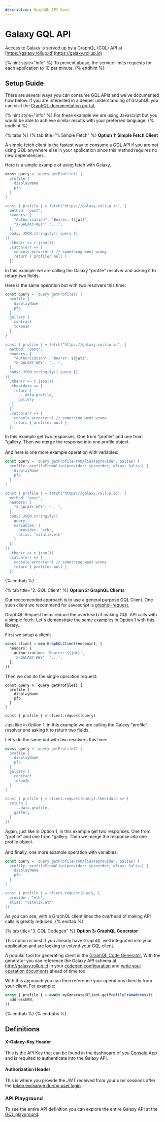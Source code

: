```yaml
---
description: GraphQL API Docs
---
```


# Galaxy GQL API

Access to Galaxy is served up by a GraphQL (GQL) API at [https://galaxy.rollup.id](https://galaxy.rollup.id)

{% hint style="info" %}
To prevent abuse, the service limits requests for each application to 10 per minute.
{% endhint %}

## Setup Guide

There are several ways you can consume GQL APIs and we've documented how below. If you are interested in a deeper understanding of GraphQL you can visit the [GraphQL documentation portal.](https://graphql.org/learn/)

{% hint style="info" %}
For these example we are using Javascript but you would be able to achieve similar results with your preferred language.
{% endhint %}

{% tabs %}
{% tab title="1. Simple Fetch" %}
**Option 1: Simple Fetch Client**

A simple fetch client is the fastest way to consume a GQL API if you are not using GQL anywhere else in your application since this method requires no new dependencies.

Here is a simple example of using fetch with Galaxy.

```typescript
const query = `query getProfile() {
  profile {
    displayName
    pfp
  }
}

const { profile } = fetch("https://galaxy.rollup.id", {
  method: "post",
  headers: {
    "Authorization": "Bearer: ${jwt}",
    "X-GALAXY-KEY": "...",
  },
  body: JSON.stringify({ query }),
})
  .then(r => r.json())
  .catch(err => {
    console.error(err) // something went wrong
    return { profile: null }
  })
```

In this example we are calling the Galaxy "profile" resolver and asking it to return two fields.

Here is the same operation but with two resolvers this time:

```typescript
const query = `query getProfile() {
  profile {
    displayName
    pfp
  }
  gallery {
    contract
    tokenId
  }
}

const { profile } = fetch("https://galaxy.rollup.id", {
  method: "post",
  headers: {
    "Authorization": "Bearer: ${jwt}",
    "X-GALAXY-KEY": "...",
  },
  body: JSON.stringify({ query }),
})
  .then(r => r.json())
  .then(data => {
    return {
      ...data.profile,
      gallery
   }
  })
  .catch(err => {
    console.error(err) // something went wrong
    return { profile: null }
  })
```

In this example get two responses. One from "profile" and one from "gallery. Then we merge the response into one profile object.\
\
And here is one more example operation with variables:

```typescript
const query = `query getProfileFromAlias($provider, $alias) {
  profile: profileFromAlias(provider: $provider, alias: $alias) {
    displayName
    pfp
  }
}

const { profile } = fetch("https://galaxy.rollup.id", {
  method: "post",
  headers: {
    "X-GALAXY-KEY": "...",
  },
  body: JSON.stringify({
    query,
    variables: {
      provider: "eth",
      alias: "vitalik.eth"
    }
  }),
})
  .then(r => r.json())
  .catch(err => {
    console.error(err) // something went wrong
    return { profile: null }
  })
```
{% endtab %}

{% tab title="2. GQL Client" %}
**Option 2: GraphQL Clients**

Our reccomended approach is to use a general purpose GQL Client. One such client we recommend for Javascript is [graphql-request.](https://www.npmjs.com/package/graphql-request)

GraphQL Request helps reduce the overhead of making GQL API calls with a simple fetch. Let's demonstrate the same examples in Option 1 with this library.

First we setup a client:

```typescript
const client = new GraphQLClient(endpoint, {
  headers: {
    Authorization: 'Bearer: ${jwt}',
    'X-GALAXY-KEY': '...',
  },
})
```

Then we can do the single operation request:

<pre class="language-typescript"><code class="lang-typescript"><strong>const query = `query getProfile() {
</strong>  profile {
    displayName
    pfp
  }
}

const { profile } = client.request(query)
</code></pre>

Just like in Option 1, in this example we are calling the Galaxy "profile" resolver and asking it to return two fields.

Let's do the same but with two resolvers this time:

```typescript
const query = `query getProfile() {
  profile {
    displayName
    pfp
  }
  gallery {
    contract
    tokenId
  }
}

const { profile } = client.request(query).then(data => {
  return {
    ...data.profile,
    gallery
  }
})
```

Again, just like in Option 1, in this example get two responses. One from "profile" and one from "gallery. Then we merge the response into one profile object.\
\
And finally, one more example operation with variables:

```typescript
const query = `query getProfileFromAlias($provider, $alias) {
  profile: profileFromAlias(provider: $provider, alias: $alias) {
    displayName
    pfp
  }
}

const { profile } = client.request(query, {
  provider: "eth",
  alias: "vitalik.eth"
})
```

As you can see, with a GraphQL client lines the overhead of making API calls is greatly reduced.
{% endtab %}

{% tab title="3. GQL Codegen" %}
**Option 3: GraphQL Generator**

This option is best if you already have GraphQL well integrated into your application and are looking to extend your GQL client.

A popular tool for generating client is the [GraphQL Code Generator.](https://the-guild.dev/graphql/codegen) With the generator you can reference the Galaxy API schema at http://galaxy.rollup.id in your [codegen configuration](https://the-guild.dev/graphql/codegen/docs/config-reference/codegen-config) and [write your operation documents](https://github.com/proofzero/rollupid/tree/main/packages/galaxy-client/gql) ahead of time too.

With this approach you can then reference your operations directly from your client. For example:

```typescript
const { profile } = await myGeneratedClient.getProfileFromAddress({
  addressURN,
})
```
{% endtab %}
{% endtabs %}

## Definitions

#### X-Galaxy-Key Header

This is the API Key that can be found in the dashboard of you [Console](../platform/console/) App and is required to authenticate into the Galaxy API.

#### Authorization Header

This is where you provide the JWT received from your user sessions after the [token exchange during user login](../getting-started/auth-flow.md).

### API Playground

To see the entire API definition you can explore the entire Galaxy API at the [GQL playground](https://galaxy.rollup.id).

